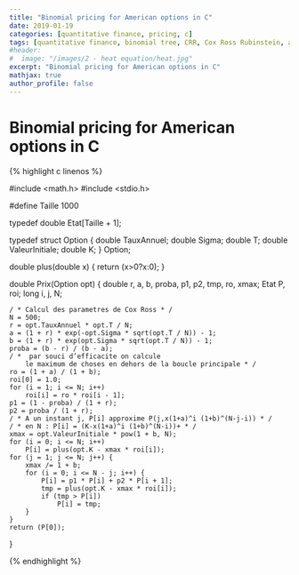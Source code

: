 ```yaml
---
title: "Binomial pricing for American options in C"
date: 2019-01-19
categories: [quantitative finance, pricing, c]
tags: [quantitative finance, binomial tree, CRR, Cox Ross Rubinstein, american options, pricing, C]
#header:
#  image: "/images/2 - heat equation/heat.jpg"
excerpt: "Binomial pricing for American options in C"
mathjax: true
author_profile: false
---
```


# Binomial pricing for American options in C

{% highlight c linenos %}

#include <math.h>
#include <stdio.h>

#define Taille 1000

typedef double Etat[Taille + 1];

typedef struct Option {
	double TauxAnnuel;
	double Sigma;
	double T;
	double ValeurInitiale;
	double K;
} Option;

double plus(double x)
{
	return (x>0?x:0);
}

double Prix(Option opt)
{
	double r, a, b, proba, p1, p2, tmp, ro, xmax;
	Etat P, roi;
	long i, j, N;

	/ * Calcul des parametres de Cox Ross * /
	N = 500;
	r = opt.TauxAnnuel * opt.T / N;
	a = (1 + r) * exp(-opt.Sigma * sqrt(opt.T / N)) - 1;
	b = (1 + r) * exp(opt.Sigma * sqrt(opt.T / N)) - 1;
	proba = (b - r) / (b - a);
	/ *  par souci d’efficacite on calcule
		le maximum de choses en dehors de la boucle principale * /
	ro = (1 + a) / (1 + b);
	roi[0] = 1.0;
	for (i = 1; i <= N; i++)
		roi[i] = ro * roi[i - 1];
	p1 = (1 - proba) / (1 + r);
	p2 = proba / (1 + r);
	/ * A un instant j, P[i] approxime P(j,x(1+a)^i (1+b)^(N-j-i)) * /
	/ * en N : P[i] = (K-x(1+a)^i (1+b)^(N-i))+ * /
	xmax = opt.ValeurInitiale * pow(1 + b, N);
	for (i = 0; i <= N; i++)
		P[i] = plus(opt.K - xmax * roi[i]);
	for (j = 1; j <= N; j++) {
		xmax /= 1 + b;
		for (i = 0; i <= N - j; i++) {
			P[i] = p1 * P[i] + p2 * P[i + 1];
			tmp = plus(opt.K - xmax * roi[i]);
			if (tmp > P[i])
				P[i] = tmp;
		}
	}
	return (P[0]);
}

{% endhighlight %}
